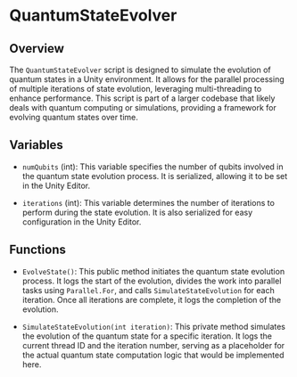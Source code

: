 # QuantumStateEvolver

## Overview
The `QuantumStateEvolver` script is designed to simulate the evolution of quantum states in a Unity environment. It allows for the parallel processing of multiple iterations of state evolution, leveraging multi-threading to enhance performance. This script is part of a larger codebase that likely deals with quantum computing or simulations, providing a framework for evolving quantum states over time.

## Variables

- `numQubits` (int): This variable specifies the number of qubits involved in the quantum state evolution process. It is serialized, allowing it to be set in the Unity Editor.
  
- `iterations` (int): This variable determines the number of iterations to perform during the state evolution. It is also serialized for easy configuration in the Unity Editor.

## Functions

- `EvolveState()`: This public method initiates the quantum state evolution process. It logs the start of the evolution, divides the work into parallel tasks using `Parallel.For`, and calls `SimulateStateEvolution` for each iteration. Once all iterations are complete, it logs the completion of the evolution.

- `SimulateStateEvolution(int iteration)`: This private method simulates the evolution of the quantum state for a specific iteration. It logs the current thread ID and the iteration number, serving as a placeholder for the actual quantum state computation logic that would be implemented here.
